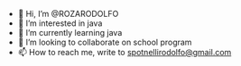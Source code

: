 - 👋 Hi, I’m @ROZARODOLFO
- 👀 I’m interested in java
- 🌱 I’m currently learning java
- 💞️ I’m looking to collaborate on school program
- 📫 How to reach me, write to spotnellirodolfo@gmail.com

<!---
ROZARODOLFO/ROZARODOLFO is a ✨ special ✨ repository because its `README.md` (this file) appears on your GitHub profile.
You can click the Preview link to take a look at your changes.
--->
